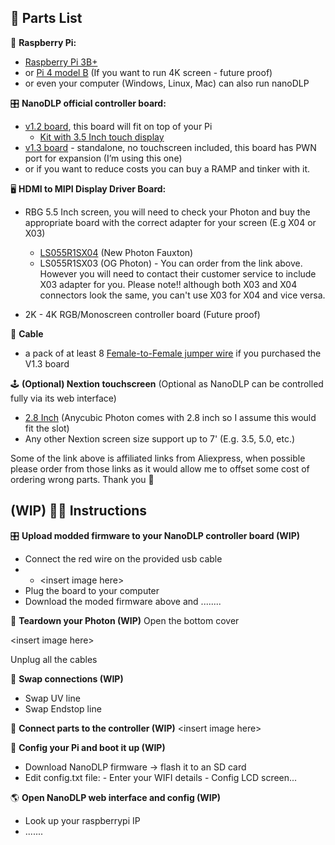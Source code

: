 🧰 Parts List
-	
🍓 **Raspberry Pi:**
 - [Raspberry Pi 3B+](https://www.raspberrypi.com/products/raspberry-pi-3-model-b-plus/)
 - or [Pi 4 model B](https://www.raspberrypi.com/products/raspberry-pi-4-model-b/) (If you want to run 4K screen - future proof)
 - or even your computer (Windows, Linux, Mac) can also run nanoDLP
 
 🎛️ **NanoDLP official controller board:**

- [v1.2 board](https://s.click.aliexpress.com/e/_A4PsSE), this board will fit on top of your Pi
	- [Kit with 3.5 Inch touch display](https://s.click.aliexpress.com/e/_AqR32I)
- [v1.3 board](https://s.click.aliexpress.com/e/_ABlmN0) - standalone, no touchscreen included, this board has PWN port for expansion (I’m using this one)
- or if  you want to reduce costs you can buy a RAMP and tinker with it.

🖥️ **HDMI to MIPI Display Driver Board:**

- RBG 5.5 Inch screen, you will need to check your Photon and buy the appropriate board with the correct adapter for your screen (E.g X04 or X03)
     - [LS055R1SX04](https://s.click.aliexpress.com/e/_Abuelo) (New Photon Fauxton)
     - LS055R1SX03 (OG Photon) - You can order from the link above. However you will need to contact their customer service to include X03 adapter for you. Please note!! although both X03 and X04 connectors look the same, you can't use X03 for X04 and vice versa.

- 2K - 4K RGB/Monoscreen controller board (Future proof)

🔗 **Cable**

 - a pack of at least 8 [Female-to-Female jumper wire](https://s.click.aliexpress.com/e/_991QzY) if you purchased the V1.3 board

🕹️ **(Optional) Nextion touchscreen**
(Optional as NanoDLP can be controlled fully via its web interface)
 - [2.8 Inch](https://s.click.aliexpress.com/e/_AMSOIS) (Anycubic Photon comes with 2.8 inch so I assume this would fit the slot)
 - Any other Nextion screen size support up to 7' (E.g. 3.5, 5.0, etc.)

Some of the link above is affiliated links from Aliexpress, when possible please order from those links as it would allow me to offset some cost of ordering wrong parts. Thank you 🥰 

(WIP) 👨‍🏫 Instructions
-	
🎛️ **Upload modded firmware to your NanoDLP controller board (WIP)**

- Connect the red wire on the provided usb cable
-	-  \<insert image here>
-	Plug the board to your computer
-	Download the moded firmware above and ........

🔧 **Teardown your Photon (WIP)**
Open the bottom cover

\<insert image here>

Unplug all the cables

🔄 **Swap connections (WIP)**

 - Swap UV line
 - Swap Endstop line

🔌 **Connect parts to the controller (WIP)**
\<insert image here>

🍓 **Config your Pi and boot it up (WIP)**

 - Download NanoDLP firmware -> flash it to an SD card
 - Edit config.txt file:
		- Enter your WIFI details
		- Config LCD screen...
		
🌎 **Open NanoDLP web interface and config (WIP)**
 - Look up your raspberrypi IP
 - .......
